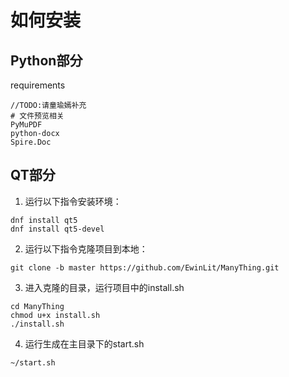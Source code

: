 # 如何安装
## Python部分
requirements
```
//TODO:请童瑜嫣补充
# 文件预览相关
PyMuPDF
python-docx
Spire.Doc
```
## QT部分
1. 运行以下指令安装环境：
```
dnf install qt5
dnf install qt5-devel
```
2. 运行以下指令克隆项目到本地：
```
git clone -b master https://github.com/EwinLit/ManyThing.git
```
3. 进入克隆的目录，运行项目中的install.sh
```
cd ManyThing
chmod u+x install.sh
./install.sh
```
4. 运行生成在主目录下的start.sh
```
~/start.sh
```
